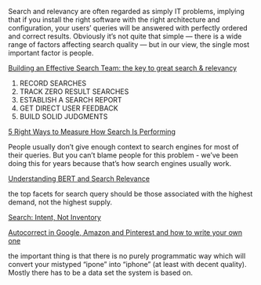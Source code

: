 Search and relevancy are often regarded as simply IT problems, implying that if you install the right
software with the right architecture and configuration, your users’ queries will be answered with perfectly
ordered and correct results. Obviously it’s not quite that simple — there is a wide range of factors 
affecting search quality — but in our view, the single most important factor is people.

[Building an Effective Search Team: the key to great search & relevancy](https://opensourceconnections.com/blog/2020/05/14/building-an-effective-search-team-the-key-to-great-search-relevancy/)


1. RECORD SEARCHES
2. TRACK ZERO RESULT SEARCHES
3. ESTABLISH A SEARCH REPORT
4. GET DIRECT USER FEEDBACK
5. BUILD SOLID JUDGMENTS

[5 Right Ways to Measure How Search Is Performing](https://opensourceconnections.com/blog/2020/05/11/5-right-ways-to-measure-search/)

People usually don’t give enough context to search engines for most of their queries. But you can’t blame people for this problem - we’ve been doing this for years because that’s how search engines usually work.

[Understanding BERT and Search Relevance](https://opensourceconnections.com/blog/2019/11/05/understanding-bert-and-search-relevance/)


the top facets for search query should be those associated with the highest demand, not the highest supply.

[Search: Intent, Not Inventory](https://medium.com/@dtunkelang/search-intent-not-inventory-289386f28a21)

[Autocorrect in Google, Amazon and Pinterest and how to write your own one](https://towardsdatascience.com/autocorrect-in-google-amazon-and-pinterest-and-how-to-write-your-own-one-6d23bc927c81)

the important thing is that there is no purely programmatic way which will convert your mistyped “ipone” into “iphone” (at least with decent quality). Mostly there has to be a data set the system is based on.
